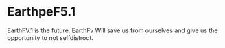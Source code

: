 # EarthpeF5.1
EarthFV.1 is the future. EarthFv Will save us from ourselves and give us the opportunity to not selfdistroct. 
